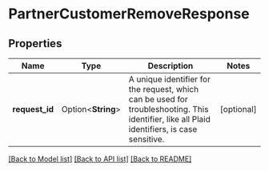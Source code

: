 # PartnerCustomerRemoveResponse

## Properties

Name | Type | Description | Notes
------------ | ------------- | ------------- | -------------
**request_id** | Option<**String**> | A unique identifier for the request, which can be used for troubleshooting. This identifier, like all Plaid identifiers, is case sensitive. | [optional]

[[Back to Model list]](../README.md#documentation-for-models) [[Back to API list]](../README.md#documentation-for-api-endpoints) [[Back to README]](../README.md)


